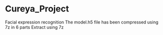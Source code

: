 # Cureya_Project
Facial expression recognition 
The model.h5 file has been compressed using 7z in 6 parts
Extract using 7z

